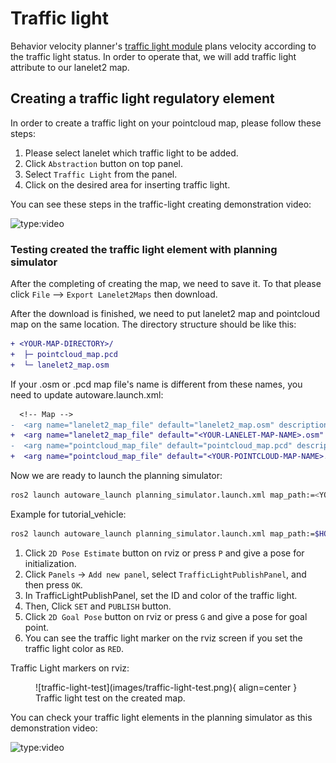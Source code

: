 # Traffic light

Behavior velocity planner's [traffic light module](https://autowarefoundation.github.io/autoware_universe/main/planning/behavior_velocity_traffic_light_module/) plans velocity
according to the traffic light status.
In order to operate that, we will add traffic light attribute to our lanelet2 map.

## Creating a traffic light regulatory element

In order to create a traffic light on your pointcloud map, please follow these steps:

1. Please select lanelet which traffic light to be added.
2. Click `Abstraction` button on top panel.
3. Select `Traffic Light` from the panel.
4. Click on the desired area for inserting traffic light.

You can see these steps in the traffic-light creating demonstration video:

![type:video](https://youtube.com/embed/P3xcayPkTOg)

### Testing created the traffic light element with planning simulator

After the completing of creating the map, we need to save it.
To that please click `File` --> `Export Lanelet2Maps` then download.

After the download is finished,
we need to put lanelet2 map and pointcloud map on the same location.
The directory structure should be like this:

```diff
+ <YOUR-MAP-DIRECTORY>/
+  ├─ pointcloud_map.pcd
+  └─ lanelet2_map.osm
```

If your .osm or .pcd map file's name is different from these names,
you need to update autoware.launch.xml:

```diff
  <!-- Map -->
-  <arg name="lanelet2_map_file" default="lanelet2_map.osm" description="lanelet2 map file name"/>
+  <arg name="lanelet2_map_file" default="<YOUR-LANELET-MAP-NAME>.osm" description="lanelet2 map file name"/>
-  <arg name="pointcloud_map_file" default="pointcloud_map.pcd" description="pointcloud map file name"/>
+  <arg name="pointcloud_map_file" default="<YOUR-POINTCLOUD-MAP-NAME>.pcd" description="pointcloud map file name"/>
```

Now we are ready to launch the planning simulator:

```bash
ros2 launch autoware_launch planning_simulator.launch.xml map_path:=<YOUR-MAP-FOLDER-DIR> vehicle_model:=<YOUR-VEHICLE-MODEL> sensor_model:=<YOUR-SENSOR-KIT>
```

Example for tutorial_vehicle:

```bash
ros2 launch autoware_launch planning_simulator.launch.xml map_path:=$HOME/Files/autoware_map/tutorial_map/ vehicle_model:=tutorial_vehicle sensor_model:=tutorial_vehicle_sensor_kit vehicle_id:=tutorial_vehicle
```

1. Click `2D Pose Estimate` button on rviz or press `P` and give a pose for initialization.
2. Click `Panels` -> `Add new panel`, select `TrafficLightPublishPanel`, and then press `OK`.
3. In TrafficLightPublishPanel, set the ID and color of the traffic light.
4. Then, Click `SET` and `PUBLISH` button.
5. Click `2D Goal Pose` button on rviz or press `G` and give a pose for goal point.
6. You can see the traffic light marker on the rviz screen if you set the traffic light color as `RED`.

Traffic Light markers on rviz:

<figure markdown>
  ![traffic-light-test](images/traffic-light-test.png){ align=center }
  <figcaption>
    Traffic light test on the created map.
  </figcaption>
</figure>

You can check your traffic light elements in the planning simulator as this demonstration video:

![type:video](https://youtube.com/embed/AaFT24uqbJk)
